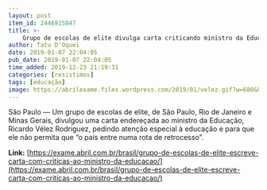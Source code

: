 ```yaml
---
layout: post
item_id: 2446915847
title: >-
    Grupo de escolas de elite divulga carta criticando ministro da Educação
author: Tatu D'Oquei
date: 2019-01-07 22:04:05
pub_date: 2019-01-07 22:04:05
time_added: 2019-12-23 21:19:31
categories: [resistimos]
tags: [educação]
image: https://abrilexame.files.wordpress.com/2019/01/velez.gif?w=680&h=453&crop=1
---
```


São Paulo — Um grupo de escolas de elite, de São Paulo, Rio de Janeiro e Minas Gerais, divulgou uma carta endereçada ao ministro da Educação, Ricardo Vélez Rodriguez, pedindo atenção especial à educação e para que ele não permita que “o país entre numa rota de retrocesso”.

**Link:** [https://exame.abril.com.br/brasil/grupo-de-escolas-de-elite-escreve-carta-com-criticas-ao-ministro-da-educacao/](https://exame.abril.com.br/brasil/grupo-de-escolas-de-elite-escreve-carta-com-criticas-ao-ministro-da-educacao/)

